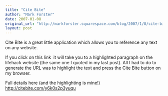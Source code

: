 ```yaml
---
title: "Cite Bite"
author: "Mark Forster"
date: 2007-01-08
original_url: "http://markforster.squarespace.com/blog/2007/1/8/cite-bite.html"
layout: post
---
```


Cite Bite is a great little application which allows you to reference any text on any website.

If you click on this link  it will take you to a highlighted paragraph on the lifehack website (the same one I quoted in my last post). All I had to do to generate the URL was to highlight the text and press the Cite Bite button on my browser.

Full details here (and the highlighting is mine!) http://citebite.com/y6k0s2p3yuqu
